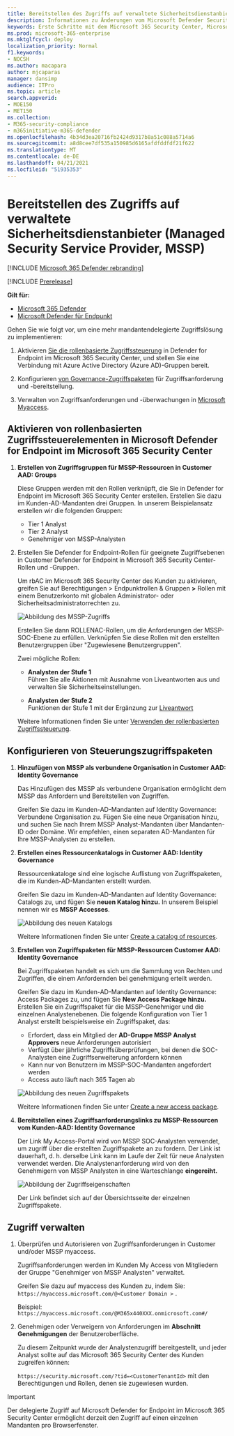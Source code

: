 ```yaml
---
title: Bereitstellen des Zugriffs auf verwaltete Sicherheitsdienstanbieter (Managed Security Service Provider, MSSP)
description: Informationen zu Änderungen vom Microsoft Defender Security Center zum Microsoft 365 Security Center
keywords: Erste Schritte mit dem Microsoft 365 Security Center, Microsoft Defender für Office 365, Microsoft Defender for Endpoint, MDO, MDE, einzelner Fensterausschnitt, konvergenten Portal, Sicherheitsportal, Defender-Sicherheitsportal
ms.prod: microsoft-365-enterprise
ms.mktglfcycl: deploy
localization_priority: Normal
f1.keywords:
- NOCSH
ms.author: macapara
author: mjcaparas
manager: dansimp
audience: ITPro
ms.topic: article
search.appverid:
- MOE150
- MET150
ms.collection:
- M365-security-compliance
- m365initiative-m365-defender
ms.openlocfilehash: 4b34d3ea20716fb2424d9317b8a51c088a5714a6
ms.sourcegitcommit: a8d8cee7df535a150985d6165afdfddfdf21f622
ms.translationtype: MT
ms.contentlocale: de-DE
ms.lasthandoff: 04/21/2021
ms.locfileid: "51935353"
---
```

# <a name="provide-managed-security-service-provider-mssp-access"></a>Bereitstellen des Zugriffs auf verwaltete Sicherheitsdienstanbieter (Managed Security Service Provider, MSSP) 

[!INCLUDE [Microsoft 365 Defender rebranding](../includes/microsoft-defender.md)]

[!INCLUDE [Prerelease](../includes/prerelease.md)]

**Gilt für:**

- [Microsoft 365 Defender](microsoft-365-defender.md)
- [Microsoft Defender für Endpunkt](https://go.microsoft.com/fwlink/p/?linkid=2154037)

Gehen Sie wie folgt vor, um eine mehr mandantendelegierte Zugriffslösung zu implementieren:

1. Aktivieren [Sie die rollenbasierte Zugriffssteuerung](/windows/security/threat-protection/microsoft-defender-atp/rbac) in Defender for Endpoint im Microsoft 365 Security Center, und stellen Sie eine Verbindung mit Azure Active Directory (Azure AD)-Gruppen bereit.

2. Konfigurieren [von Governance-Zugriffspaketen](/azure/active-directory/governance/identity-governance-overview) für Zugriffsanforderung und -bereitstellung.

3. Verwalten von Zugriffsanforderungen und -überwachungen in [Microsoft Myaccess](/azure/active-directory/governance/entitlement-management-request-approve).

## <a name="enable-role-based-access-controls-in-microsoft-defender-for-endpoint-in-microsoft-365-security-center"></a>Aktivieren von rollenbasierten Zugriffssteuerelementen in Microsoft Defender for Endpoint im Microsoft 365 Security Center

1. **Erstellen von Zugriffsgruppen für MSSP-Ressourcen in Customer AAD: Groups**

    Diese Gruppen werden mit den Rollen verknüpft, die Sie in Defender for Endpoint im Microsoft 365 Security Center erstellen. Erstellen Sie dazu im Kunden-AD-Mandanten drei Gruppen. In unserem Beispielansatz erstellen wir die folgenden Gruppen:

    - Tier 1 Analyst 
    - Tier 2 Analyst 
    - Genehmiger von MSSP-Analysten  


2. Erstellen Sie Defender for Endpoint-Rollen für geeignete Zugriffsebenen in Customer Defender for Endpoint in Microsoft 365 Security Center-Rollen und -Gruppen.

    Um rbAC im Microsoft 365 Security Center des Kunden zu aktivieren, greifen Sie auf Berechtigungen > Endpunktrollen & Gruppen **>** Rollen mit einem Benutzerkonto mit globalen Administrator- oder Sicherheitsadministratorrechten zu.

    ![Abbildung des MSSP-Zugriffs](../../media/mssp-access.png)

    Erstellen Sie dann ROLLENAC-Rollen, um die Anforderungen der MSSP-SOC-Ebene zu erfüllen. Verknüpfen Sie diese Rollen mit den erstellten Benutzergruppen über "Zugewiesene Benutzergruppen".

    Zwei mögliche Rollen:

    - **Analysten der Stufe 1** <br>
      Führen Sie alle Aktionen mit Ausnahme von Liveantworten aus und verwalten Sie Sicherheitseinstellungen.

    - **Analysten der Stufe 2** <br>
      Funktionen der Stufe 1 mit der Ergänzung zur [Liveantwort](/windows/security/threat-protection/microsoft-defender-atp/live-response)

    Weitere Informationen finden Sie unter [Verwenden der rollenbasierten Zugriffssteuerung](/windows/security/threat-protection/microsoft-defender-atp/rbac).



## <a name="configure-governance-access-packages"></a>Konfigurieren von Steuerungszugriffspaketen

1.  **Hinzufügen von MSSP als verbundene Organisation in Customer AAD: Identity Governance**
    
    Das Hinzufügen des MSSP als verbundene Organisation ermöglicht dem MSSP das Anfordern und Bereitstellen von Zugriffen. 

    Greifen Sie dazu im Kunden-AD-Mandanten auf Identity Governance: Verbundene Organisation zu. Fügen Sie eine neue Organisation hinzu, und suchen Sie nach Ihrem MSSP Analyst-Mandanten über Mandanten-ID oder Domäne. Wir empfehlen, einen separaten AD-Mandanten für Ihre MSSP-Analysten zu erstellen.

2. **Erstellen eines Ressourcenkatalogs in Customer AAD: Identity Governance**

    Ressourcenkataloge sind eine logische Auflistung von Zugriffspaketen, die im Kunden-AD-Mandanten erstellt wurden.

    Greifen Sie dazu im Kunden-AD-Mandanten auf Identity Governance: Catalogs zu, und fügen Sie **neuen Katalog hinzu.** In unserem Beispiel nennen wir es **MSSP Accesses**. 

    ![Abbildung des neuen Katalogs](../../media/goverance-catalog.png)

    Weitere Informationen finden Sie unter [Create a catalog of resources](/azure/active-directory/governance/entitlement-management-catalog-create).


3. **Erstellen von Zugriffspaketen für MSSP-Ressourcen Customer AAD: Identity Governance**

    Bei Zugriffspaketen handelt es sich um die Sammlung von Rechten und Zugriffen, die einem Anfordernden bei genehmigung erteilt werden. 

    Greifen Sie dazu im Kunden-AD-Mandanten auf Identity Governance: Access Packages zu, und fügen Sie **New Access Package hinzu.** Erstellen Sie ein Zugriffspaket für die MSSP-Genehmiger und die einzelnen Analystenebenen. Die folgende Konfiguration von Tier 1 Analyst erstellt beispielsweise ein Zugriffspaket, das:

    - Erfordert, dass ein Mitglied der **AD-Gruppe MSSP Analyst Approvers** neue Anforderungen autorisiert
    - Verfügt über jährliche Zugriffsüberprüfungen, bei denen die SOC-Analysten eine Zugriffserweiterung anfordern können
    - Kann nur von Benutzern im MSSP-SOC-Mandanten angefordert werden
    - Access auto läuft nach 365 Tagen ab

    ![Abbildung des neuen Zugriffspakets](../../media/new-access-package.png)

    Weitere Informationen finden Sie unter [Create a new access package](/azure/active-directory/governance/entitlement-management-access-package-create).


4. **Bereitstellen eines Zugriffsanforderungslinks zu MSSP-Ressourcen vom Kunden-AAD: Identity Governance**

    Der Link My Access-Portal wird von MSSP SOC-Analysten verwendet, um zugriff über die erstellten Zugriffspakete an zu fordern. Der Link ist dauerhaft, d. h. derselbe Link kann im Laufe der Zeit für neue Analysten verwendet werden. Die Analystenanforderung wird von den Genehmigern von MSSP Analysten in eine Warteschlange **eingereiht.**


    ![Abbildung der Zugriffseigenschaften](../../media/access-properties.png)

    Der Link befindet sich auf der Übersichtsseite der einzelnen Zugriffspakete.

## <a name="manage-access"></a>Zugriff verwalten 

1. Überprüfen und Autorisieren von Zugriffsanforderungen in Customer und/oder MSSP myaccess.

    Zugriffsanforderungen werden im Kunden My Access von Mitgliedern der Gruppe "Genehmiger von MSSP Analysten" verwaltet.

    Greifen Sie dazu auf myaccess des Kunden zu, indem Sie:  `https://myaccess.microsoft.com/@<Customer Domain >` . 

    Beispiel:  `https://myaccess.microsoft.com/@M365x440XXX.onmicrosoft.com#/`   
2. Genehmigen oder Verweigern von Anforderungen im **Abschnitt Genehmigungen** der Benutzeroberfläche.

     Zu diesem Zeitpunkt wurde der Analystenzugriff bereitgestellt, und jeder Analyst sollte auf das Microsoft 365 Security Center des Kunden zugreifen können: 

    `https://security.microsoft.com/?tid=<CustomerTenantId>` mit den Berechtigungen und Rollen, denen sie zugewiesen wurden.

> [!IMPORTANT]
> Der delegierte Zugriff auf Microsoft Defender for Endpoint im Microsoft 365 Security Center ermöglicht derzeit den Zugriff auf einen einzelnen Mandanten pro Browserfenster.